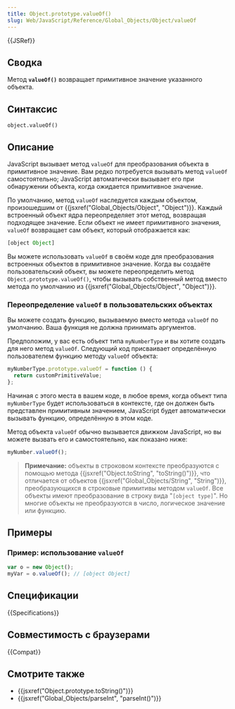 ```yaml
---
title: Object.prototype.valueOf()
slug: Web/JavaScript/Reference/Global_Objects/Object/valueOf
---
```


{{JSRef}}

## Сводка

Метод **`valueOf()`** возвращает примитивное значение указанного объекта.

## Синтаксис

```
object.valueOf()
```

## Описание

JavaScript вызывает метод `valueOf` для преобразования объекта в примитивное значение. Вам редко потребуется вызывать метод `valueOf` самостоятельно; JavaScript автоматически вызывает его при обнаружении объекта, когда ожидается примитивное значение.

По умолчанию, метод `valueOf` наследуется каждым объектом, произошедшим от {{jsxref("Global_Objects/Object", "Object")}}. Каждый встроенный объект ядра переопределяет этот метод, возвращая подходящее значение. Если объект не имеет примитивного значения, `valueOf` возвращает сам объект, который отображается как:

```js
[object Object]
```

Вы можете использовать `valueOf` в своём коде для преобразования встроенных объектов в примитивное значение. Когда вы создаёте пользовательский объект, вы можете переопределить метод `Object.prototype.valueOf()`, чтобы вызывать собственный метод вместо метода по умолчанию из {{jsxref("Global_Objects/Object", "Object")}}.

### Переопределение `valueOf` в пользовательских объектах

Вы можете создать функцию, вызываемую вместо метода `valueOf` по умолчанию. Ваша функция не должна принимать аргументов.

Предположим, у вас есть объект типа `myNumberType` и вы хотите создать для него метод `valueOf`. Следующий код присваивает определённую пользователем функцию методу `valueOf` объекта:

```js
myNumberType.prototype.valueOf = function () {
  return customPrimitiveValue;
};
```

Начиная с этого места в вашем коде, в любое время, когда объект типа `myNumberType` будет использоваться в контексте, где он должен быть представлен примитивным значением, JavaScript будет автоматически вызывать функцию, определённую в этом коде.

Метод объекта `valueOf` обычно вызывается движком JavaScript, но вы можете вызвать его и самостоятельно, как показано ниже:

```js
myNumber.valueOf();
```

> **Примечание:** объекты в строковом контексте преобразуются с помощью метода {{jsxref("Object.toString", "toString()")}}, что отличается от объектов {{jsxref("Global_Objects/String", "String")}}, преобразующихся в строковые примитивы методом `valueOf`. Все объекты имеют преобразование в строку вида "`[object type]`". Но многие объекты не преобразуются в число, логическое значение или функцию.

## Примеры

### Пример: использование `valueOf`

```js
var o = new Object();
myVar = o.valueOf(); // [object Object]
```

## Спецификации

{{Specifications}}

## Совместимость с браузерами

{{Compat}}

## Смотрите также

- {{jsxref("Object.prototype.toString()")}}
- {{jsxref("Global_Objects/parseInt", "parseInt()")}}
